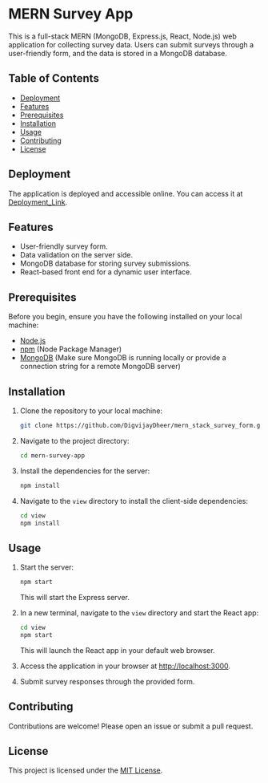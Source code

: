 # MERN Survey App

This is a full-stack MERN (MongoDB, Express.js, React, Node.js) web application for collecting survey data. Users can submit surveys through a user-friendly form, and the data is stored in a MongoDB database.

## Table of Contents

- [Deployment](#deployment)
- [Features](#features)
- [Prerequisites](#prerequisites)
- [Installation](#installation)
- [Usage](#usage)
- [Contributing](#contributing)
- [License](#license)

## Deployment

The application is deployed and accessible online. You can access it at [Deployment_Link](https://earnest-queijadas-836ef0.netlify.app/).

## Features

- User-friendly survey form.
- Data validation on the server side.
- MongoDB database for storing survey submissions.
- React-based front end for a dynamic user interface.

## Prerequisites

Before you begin, ensure you have the following installed on your local machine:

- [Node.js](https://nodejs.org/)
- [npm](https://www.npmjs.com/) (Node Package Manager)
- [MongoDB](https://www.mongodb.com/) (Make sure MongoDB is running locally or provide a connection string for a remote MongoDB server)

## Installation

1. Clone the repository to your local machine:

   ```bash
   git clone https://github.com/DigvijayDheer/mern_stack_survey_form.git
   ```

2. Navigate to the project directory:

   ```bash
   cd mern-survey-app
   ```

3. Install the dependencies for the server:

   ```bash
   npm install
   ```

4. Navigate to the `view` directory to install the client-side dependencies:

   ```bash
   cd view
   npm install
   ```

## Usage

1. Start the server:

   ```bash
   npm start
   ```

   This will start the Express server.

2. In a new terminal, navigate to the `view` directory and start the React app:

   ```bash
   cd view
   npm start
   ```

   This will launch the React app in your default web browser.

3. Access the application in your browser at [http://localhost:3000](http://localhost:3000).

4. Submit survey responses through the provided form.

## Contributing

Contributions are welcome! Please open an issue or submit a pull request.

## License

This project is licensed under the [MIT License](LICENSE).
